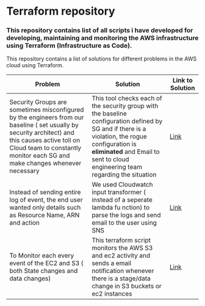 # Terraform repository

### This repository contains list of all scripts i have developed for developing, maintaining and monitoring the AWS infrastructure using Terraform (Infrastructure as Code).

This repository contains a list of solutions for different problems in the AWS cloud using Terraform. 

| Problem      | Solution  | Link to Solution |
|--------------|-----------|------------|
|Security Groups are sometimes misconfigured by the engineers from our baseline ( set usually by security architect) and this causes active toll on Cloud team to constantly monitor each SG and make changes whenever necessary | This tool checks each of the security group with the baseline configuration defined by SG and if there is a violation, the rogue configuration is **eliminated** and Email to sent to cloud engineering team regarding the situation |[Link](https://github.com/krishnaduttPanchagnula/AWS_Terraform_scripts/tree/master/Auto%20Delete%20insecure%20securitygroup%20ingress%20rules) |
| Instead of sending entire log of event, the end user wanted only details such as Resource Name, ARN and action | We used Cloudwatch input transformer ( instead of a seperate lambda fu nction) to parse the logs and send email to the user using SNS | [Link](https://github.com/krishnaduttPanchagnula/AWS_Terraform_scripts/tree/master/eventbridge_sns)        |
| To Monitor each every event of the EC2 and S3 ( both State changes and data changes)      | This terraform script monitors the AWS S3 and ec2 activity and sends a email notification whenever there is a stage/data change in S3 buckets or ec2 instances  | [Link](https://github.com/krishnaduttPanchagnula/AWS_Terraform_scripts/tree/master/s3_ec2_monitoring%20scripts)       |